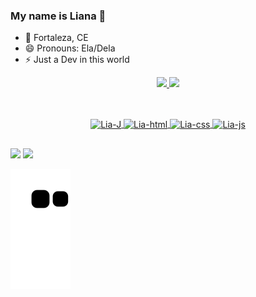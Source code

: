 ### My name is Liana 👋

- 🔭 Fortaleza, CE
- 😄 Pronouns: Ela/Dela
- ⚡ Just a Dev in this world

<div align= "center">
  <a href="https://beacons.ai/LianMary">

  <img height="180em" src="https://github-readme-stats.vercel.app/api?username=LianMary&show_icons=true&theme=radical&include_all_commits=true&count_private=true"/>

  <img height="180em" src="https://github-readme-stats.vercel.app/api/top-langs/?username=LianMary&layout=compact&langs_count=16&theme=radical">

</div>

##
<div align= "center" style="display: inline_block">
<br>
  <img align="center" alt="Lia-J" height="30" width="40" src="https://cdn.jsdelivr.net/gh/devicons/devicon/icons/java/java-original-wordmark.svg">
  <img align="center" alt="Lia-html " height="30" width="40"src="https://cdn.jsdelivr.net/gh/devicons/devicon/icons/html5/html5-original.svg" />
  <img align="center" alt="Lia-css" height="30" width="40"src="https://cdn.jsdelivr.net/gh/devicons/devicon/icons/css3/css3-original.svg" /> 
  <img align= "center"alt="Lia-js" height="30" width="40" src="https://cdn.jsdelivr.net/gh/devicons/devicon/icons/javascript/javascript-original.svg"/>
 </div>

##

<a align="center" href="https://www.instagram.com/kiim_lia2/" target="_blank"></a> 

<img src="https://img.shields.io/badge/-Instagram-%23E4405F?style=for-the-badge&logo=instagram&logoColor=white" target="_blank" ></img>
 <a href="https://www.linkedin.com/in/liana-barbosa" target="_blank"> 
 <img src="https://img.shields.io/badge/-LinkedIn-%230077B5?style=for-the-badge&logo=linkedin&logoColor=white" target="_blank">
 </a>   

![snake gif](https://github.com/LianMary/LianMary/blob/output/github-contribution-grid-snake.svg)  
